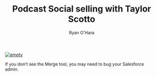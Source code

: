 ﻿---
layout: blog
title: Podcast Social selling with Taylor Scotto
description: Ryan O’Hara sits down with Taylor Scotto, Head of Business Development at Lingo Live and talked about social selling, prospecting, and working at LinkedIn as a prospector
coverImage: img/taylor-scotto.png
publishDate: May 10, 2018

author: Ryan O'Hara
authorProfile: Ryan O'Hara has been an early employee at several startups helping them with marketing and prospecting tactics, including Dyn who was acquired by Oracle for $600+ million in 2016. He's had prospecting campaigns featured in Fortune, Mashable, and TheNextWeb. Ryan specializes in branding, business development, prospecting, and coaching people on how to make good digital first impressions. He also mentors two accelerators, The Iron Yard and The Alpha Loft, and hosts The Prospecting Podcast.
authorImage: img/Ryan-OHara-Headshot.png
---

[![empty](/img/high-fives-with-taylor-scotto.png)](https://w.soundcloud.com/player/?url=https%3A//api.soundcloud.com/tracks/442264848&color=%23414b5e&auto_play=false&hide_related=false&show_comments=true&show_user=true&show_reposts=false&show_teaser=true&visual=true)

If you don’t see the Merge tool, you may need to bug your Salesforce admin.